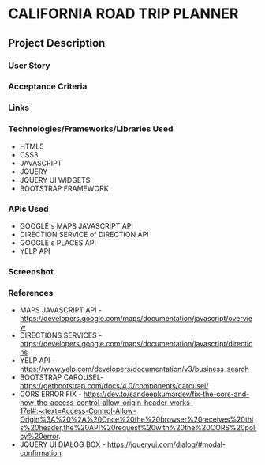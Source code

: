 # CALIFORNIA ROAD TRIP PLANNER

## Project Description

### User Story

### Acceptance Criteria

### Links


### Technologies/Frameworks/Libraries Used

* HTML5
* CSS3
* JAVASCRIPT
* JQUERY
* JQUERY UI WIDGETS
* BOOTSTRAP FRAMEWORK


### APIs Used

* GOOGLE's MAPS JAVASCRIPT API
* DIRECTION SERVICE of DIRECTION API
* GOOGLE's PLACES API
* YELP API

### Screenshot

### References

* MAPS JAVASCRIPT API -  https://developers.google.com/maps/documentation/javascript/overview
* DIRECTIONS SERVICES - https://developers.google.com/maps/documentation/javascript/directions
* YELP API - https://www.yelp.com/developers/documentation/v3/business_search
* BOOTSTRAP CAROUSEL- https://getbootstrap.com/docs/4.0/components/carousel/
* CORS ERROR FIX - https://dev.to/sandeepkumardev/fix-the-cors-and-how-the-access-control-allow-origin-header-works-17el#:~:text=Access-Control-Allow-Origin%3A%20%2A%20Once%20the%20browser%20receives%20this%20header,the%20API%20request%20with%20the%20CORS%20policy%20error.
* JQUERY UI DIALOG BOX - https://jqueryui.com/dialog/#modal-confirmation
